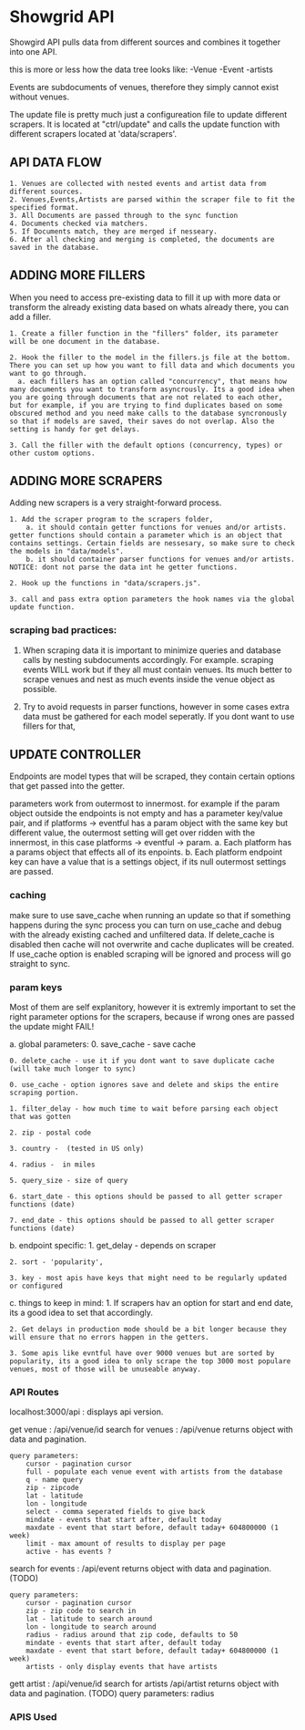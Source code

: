 # Showgrid API #

Showgird API pulls data from different sources and combines it together into one API.

this is more or less how the data tree looks like:
-Venue
  -Event
	-artists

Events are subdocuments of venues, therefore they simply cannot exist without venues.





The update file is pretty much just a configureation file to update different scrapers.
It is located at "ctrl/update" and calls the update function with different scrapers located at
'data/scrapers'.


## API DATA FLOW ##
	1. Venues are collected with nested events and artist data from different sources.
	2. Venues,Events,Artists are parsed within the scraper file to fit the specified format. 
	3. All Documents are passed through to the sync function
	4. Documents checked via matchers.
	5. If Documents match, they are merged if nesseary.
	6. After all checking and merging is completed, the documents are saved in the database.



## ADDING MORE FILLERS ##
When you need to access pre-existing data to fill it up with more data or transform the already existing data based on whats already there, you can add a filler.

	1. Create a filler function in the "fillers" folder, its parameter will be one document in the database.

	2. Hook the filler to the model in the fillers.js file at the bottom. There you can set up how you want to fill data and which documents you want to go through. 
	  a. each fillers has an option called "concurrency", that means how many documents you want to transform asyncrously. Its a good idea when you are going through documents that are not related to each other, but for example, if you are trying to find duplicates based on some obscured method and you need make calls to the database syncronously so that if models are saved, their saves do not overlap. Also the setting is handy for get delays.

	3. Call the filler with the default options (concurrency, types) or other custom options.



## ADDING MORE SCRAPERS ##
Adding new scrapers is a very straight-forward process.

	1. Add the scraper program to the scrapers folder,
		a. it should contain getter functions for venues and/or artists. getter functions should contain a parameter which is an object that contains settings. Certain fields are nessesary, so make sure to check the models in "data/models".
		b. it should container parser functions for venues and/or artists. NOTICE: dont not parse the data int he getter functions.

	2. Hook up the functions in "data/scrapers.js".

	3. call and pass extra option parameters the hook names via the global update function.




### scraping bad practices: ###
1. When scraping data it is important to minimize queries and database calls by nesting subdocuments accordingly. For example. scraping events WILL work but if they all must contain venues. Its much better to scrape venues and nest as much events inside the venue object as possible.

2. Try to avoid requests in parser functions, however in some cases extra data must be gathered for each model seperatly. If you dont want to use fillers for that,




## UPDATE CONTROLLER ##

Endpoints are model types that will be scraped, they contain certain options that get passed into the getter.

parameters work from outermost to innermost. for example if the param object outside the endpoints is not empty and has a parameter key/value pair, and if platforms -> eventful has a param object with the same key but different value, the outermost setting will get over ridden with the innermost, in this case platforms -> eventful -> param.
	a. Each platform has a params object that effects all of its enpoints.
	b. Each platform endpoint key can have a value that is a settings object, if its null outermost settings are passed.


### caching ###
make sure to use save_cache when running an update so that if something happens during the sync process you can turn on use_cache and debug with the already existing cached and unfiltered data. If delete_cache is disabled then cache will not overwrite and cache duplicates will be created. If use_cache option is enabled scraping will be ignored and process will go straight to sync.


### param keys ###
Most of them are self explanitory, however it is extremly important to set the right parameter options for the scrapers, because if wrong ones are passed the update might FAIL! 


a. global parameters:
	0. save_cache - save cache 

	0. delete_cache - use it if you dont want to save duplicate cache (will take much longer to sync)

	0. use_cache - option ignores save and delete and skips the entire scraping portion.

	1. filter_delay - how much time to wait before parsing each object that was gotten
	
	2. zip - postal code
	
	3. country -  (tested in US only)
	
	4. radius -  in miles
	
	5. query_size - size of query
	
	6. start_date - this options should be passed to all getter scraper functions (date)
	
	7. end_date - this options should be passed to all getter scraper functions (date)

b. endpoint specific:
	1. get_delay - depends on scraper
	
	2. sort - 'popularity',  
	
	3. key - most apis have keys that might need to be regularly updated or configured



c. things to keep in mind:
	1. If scrapers hav an option for start and end date, its a good idea to set that accordingly.
	
	2. Get delays in production mode should be a bit longer because they will ensure that no errors happen in the getters.
	
	3. Some apis like evntful have over 9000 venues but are sorted by popularity, its a good idea to only scrape the top 3000 most populare venues, most of those will be unuseable anyway.





### API Routes ###
localhost:3000/api : displays api version.



get venue : /api/venue/id
search for venues : /api/venue
	returns object with data and pagination.

	query parameters:
		cursor - pagination cursor
		full - populate each venue event with artists from the database
		q - name query
		zip - zipcode
		lat - latitude
		lon - longitude
		select - comma seperated fields to give back
		mindate - events that start after, default today
		maxdate - event that start before, default taday+ 604800000 (1 week)
		limit - max amount of results to display per page
		active - has events ?


search for events : /api/event
	returns object with data and pagination. (TODO)

	query parameters:
		cursor - pagination cursor
		zip - zip code to search in 
		lat - latitude to search around 
		lon - longitude to search around 
		radius - radius around that zip code, defaults to 50
		mindate - events that start after, default today
		maxdate - event that start before, default taday+ 604800000 (1 week)
		artists - only display events that have artists

gett artist : /api/venue/id
search for artists /api/artist
	returns object with data and pagination. (TODO)
	query parameters:
		radius


### APIS Used ###
